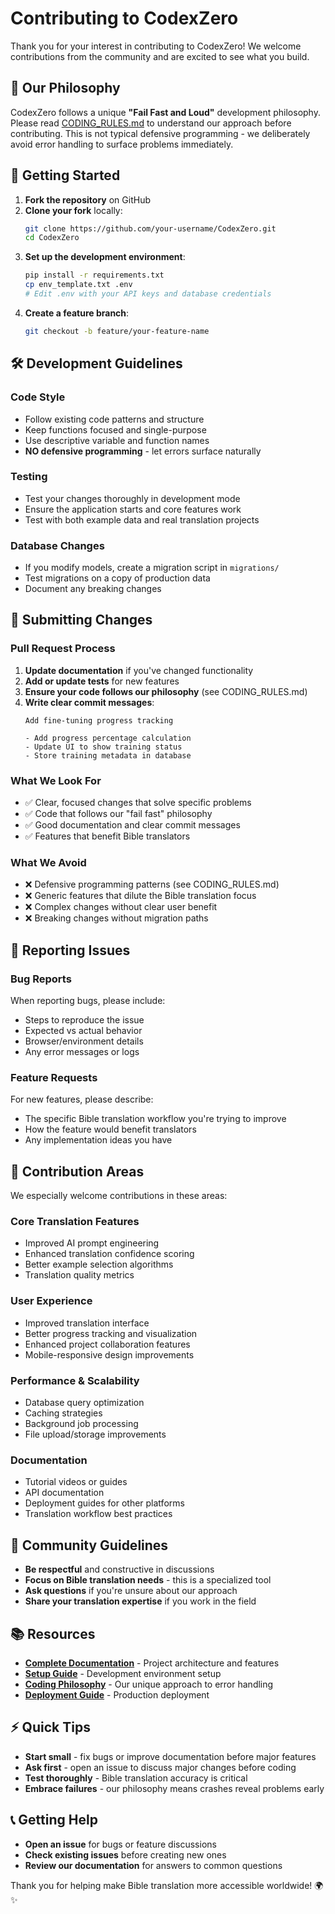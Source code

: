 # Contributing to CodexZero

Thank you for your interest in contributing to CodexZero! We welcome contributions from the community and are excited to see what you build.

## 🎯 Our Philosophy

CodexZero follows a unique **"Fail Fast and Loud"** development philosophy. Please read [CODING_RULES.md](CODING_RULES.md) to understand our approach before contributing. This is not typical defensive programming - we deliberately avoid error handling to surface problems immediately.

## 🚀 Getting Started

1. **Fork the repository** on GitHub
2. **Clone your fork** locally:
   ```bash
   git clone https://github.com/your-username/CodexZero.git
   cd CodexZero
   ```
3. **Set up the development environment**:
   ```bash
   pip install -r requirements.txt
   cp env_template.txt .env
   # Edit .env with your API keys and database credentials
   ```
4. **Create a feature branch**:
   ```bash
   git checkout -b feature/your-feature-name
   ```

## 🛠 Development Guidelines

### Code Style
- Follow existing code patterns and structure
- Keep functions focused and single-purpose
- Use descriptive variable and function names
- **NO defensive programming** - let errors surface naturally

### Testing
- Test your changes thoroughly in development mode
- Ensure the application starts and core features work
- Test with both example data and real translation projects

### Database Changes
- If you modify models, create a migration script in `migrations/`
- Test migrations on a copy of production data
- Document any breaking changes

## 📝 Submitting Changes

### Pull Request Process
1. **Update documentation** if you've changed functionality
2. **Add or update tests** for new features
3. **Ensure your code follows our philosophy** (see CODING_RULES.md)
4. **Write clear commit messages**:
   ```
   Add fine-tuning progress tracking
   
   - Add progress percentage calculation
   - Update UI to show training status
   - Store training metadata in database
   ```

### What We Look For
- ✅ Clear, focused changes that solve specific problems
- ✅ Code that follows our "fail fast" philosophy
- ✅ Good documentation and clear commit messages
- ✅ Features that benefit Bible translators

### What We Avoid
- ❌ Defensive programming patterns (see CODING_RULES.md)
- ❌ Generic features that dilute the Bible translation focus
- ❌ Complex changes without clear user benefit
- ❌ Breaking changes without migration paths

## 🐛 Reporting Issues

### Bug Reports
When reporting bugs, please include:
- Steps to reproduce the issue
- Expected vs actual behavior
- Browser/environment details
- Any error messages or logs

### Feature Requests
For new features, please describe:
- The specific Bible translation workflow you're trying to improve
- How the feature would benefit translators
- Any implementation ideas you have

## 🎯 Contribution Areas

We especially welcome contributions in these areas:

### Core Translation Features
- Improved AI prompt engineering
- Enhanced translation confidence scoring
- Better example selection algorithms
- Translation quality metrics

### User Experience
- Improved translation interface
- Better progress tracking and visualization
- Enhanced project collaboration features
- Mobile-responsive design improvements

### Performance & Scalability
- Database query optimization
- Caching strategies
- Background job processing
- File upload/storage improvements

### Documentation
- Tutorial videos or guides
- API documentation
- Deployment guides for other platforms
- Translation workflow best practices

## 🤝 Community Guidelines

- **Be respectful** and constructive in discussions
- **Focus on Bible translation needs** - this is a specialized tool
- **Ask questions** if you're unsure about our approach
- **Share your translation expertise** if you work in the field

## 📚 Resources

- **[Complete Documentation](AI_README.md)** - Project architecture and features
- **[Setup Guide](SETUP.md)** - Development environment setup
- **[Coding Philosophy](CODING_RULES.md)** - Our unique approach to error handling
- **[Deployment Guide](DIGITAL_OCEAN_DEPLOY.md)** - Production deployment

## ⚡ Quick Tips

- **Start small** - fix bugs or improve documentation before major features
- **Ask first** - open an issue to discuss major changes before coding
- **Test thoroughly** - Bible translation accuracy is critical
- **Embrace failures** - our philosophy means crashes reveal problems early

## 📞 Getting Help

- **Open an issue** for bugs or feature discussions
- **Check existing issues** before creating new ones
- **Review our documentation** for answers to common questions

Thank you for helping make Bible translation more accessible worldwide! 🌍✨ 